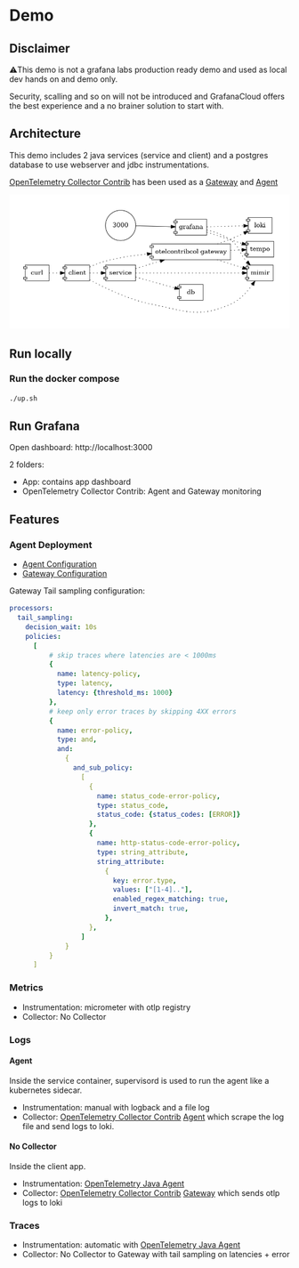 # Demo
## Disclaimer
⚠️This demo is not a grafana labs production ready demo and used as local dev hands on and demo only.

Security, scalling and so on will not be introduced and GrafanaCloud offers the best experience and a no brainer solution to start with.

## Architecture

This demo includes 2 java services (service and client) and a postgres database to use webserver and jdbc instrumentations.

[OpenTelemetry Collector Contrib](https://github.com/open-telemetry/opentelemetry-collector-contrib) has been used as a [Gateway](https://opentelemetry.io/docs/collector/deployment/gateway/) and [Agent](https://opentelemetry.io/docs/collector/deployment/agent/)

![docker compose services](./docker-compose.png)


## Run locally

### Run the docker compose
```bash
./up.sh
```

## Run Grafana
Open dashboard: http://localhost:3000

2 folders:
- App: contains app dashboard
- OpenTelemetry Collector Contrib: Agent and Gateway monitoring

## Features

### Agent Deployment
- [Agent Configuration](./otelcontribcol/agent/)
- [Gateway Configuration](./otelcontribcol/gateway/)

Gateway Tail sampling configuration:

```yaml
processors:
  tail_sampling:
    decision_wait: 10s
    policies:
      [
          # skip traces where latencies are < 1000ms
          {
            name: latency-policy,
            type: latency,
            latency: {threshold_ms: 1000}
          },
          # keep only error traces by skipping 4XX errors
          {
            name: error-policy,
            type: and,
            and:
              {
                and_sub_policy:
                  [
                    {
                      name: status_code-error-policy,
                      type: status_code,
                      status_code: {status_codes: [ERROR]}
                    },
                    {
                      name: http-status-code-error-policy,
                      type: string_attribute,
                      string_attribute:
                        {
                          key: error.type,
                          values: ["[1-4].."],
                          enabled_regex_matching: true,
                          invert_match: true,
                        },
                    },
                  ]
              }
          }
      ]
```

### Metrics
- Instrumentation: micrometer with otlp registry
- Collector: No Collector

### Logs
#### Agent
Inside the service container, supervisord is used to run the agent like a kubernetes sidecar.

- Instrumentation: manual with logback and a file log
- Collector: [OpenTelemetry Collector Contrib](https://github.com/open-telemetry/opentelemetry-collector-contrib/)
 [Agent](https://opentelemetry.io/docs/collector/deployment/agent/) which scrape the log file and send logs to loki.

#### No Collector
Inside the client app.
- Instrumentation: [OpenTelemetry Java Agent](https://github.com/open-telemetry/opentelemetry-java-instrumentation)
- Collector: [OpenTelemetry Collector Contrib](https://github.com/open-telemetry/opentelemetry-collector-contrib/)
 [Gateway](https://opentelemetry.io/docs/collector/deployment/gateway/) which sends otlp logs to loki

 ### Traces
 - Instrumentation: automatic with [OpenTelemetry Java Agent](https://github.com/open-telemetry/opentelemetry-java-instrumentation)
- Collector: No Collector to Gateway with tail sampling on latencies + error
